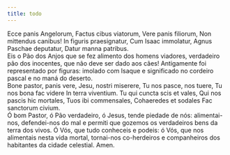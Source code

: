 ```yaml
---
title: todo
---
```

<div class="container-fluid">
<div class="row">
<div class="dropcap text-justify">
Ecce panis Angelorum,
Factus cibus viatorum,
Vere panis filiorum,
Non mittendus canibus!
In figuris praesignatur,
Cum Isaac immolatur,
Agnus Paschae deputatur,
Datur manna patribus.
</div>
<div class="dropcap text-justify">
Eis o Pão dos Anjos que se fez alimento dos homens viadores, verdadeiro pão dos inocentes, que não deve ser dado aos cães! Antigamente foi representado por figuras: imolado com Isaque e significado no cordeiro pascal e no maná do deserto.
</div>
<div class="text-justify">
Bone pastor, panis vere,
Jesu, nostri miserere,
Tu nos pasce, nos tuere,
Tu nos bona fac videre
In terra viventium.
Tu qui cuncta scis et vales,
Qui nos pascis hic mortales,
Tuos ibi commensales,
Cohaeredes et sodales
Fac sanctorum civium.
</div>
<div class="text-justify">
Ó bom Pastor, ó Pão verdadeiro, ó Jesus, tende piedade de nós: alimentai-nos, defendei-nos do mal e permiti que gozemos os verdadeiros bens da terra dos vivos.
Ó Vós, que tudo conheceis e podeis: ó Vós, que nos alimentais nesta vida mortal, tornai-nos co-herdeiros e companheiros dos habitantes da cidade celestial. Amen.
</div>
</div>
</div>